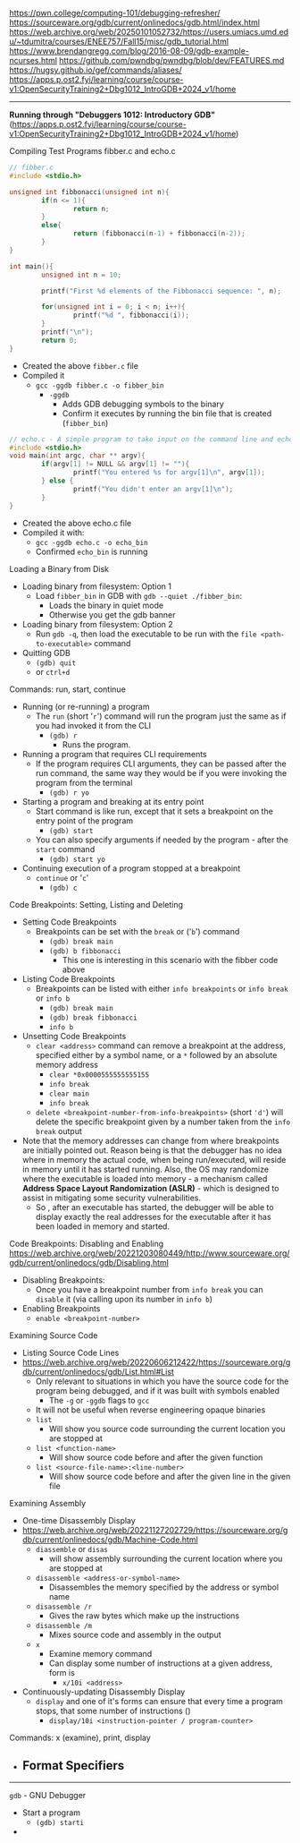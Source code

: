 https://pwn.college/computing-101/debugging-refresher/
https://sourceware.org/gdb/current/onlinedocs/gdb.html/index.html
https://web.archive.org/web/20250101052732/https://users.umiacs.umd.edu/~tdumitra/courses/ENEE757/Fall15/misc/gdb_tutorial.html
https://www.brendangregg.com/blog/2016-08-09/gdb-example-ncurses.html
https://github.com/pwndbg/pwndbg/blob/dev/FEATURES.md
https://hugsy.github.io/gef/commands/aliases/
https://apps.p.ost2.fyi/learning/course/course-v1:OpenSecurityTraining2+Dbg1012_IntroGDB+2024_v1/home

---

**Running through "Debuggers 1012: Introductory GDB"**
(https://apps.p.ost2.fyi/learning/course/course-v1:OpenSecurityTraining2+Dbg1012_IntroGDB+2024_v1/home)

Compiling Test Programs fibber.c and echo.c
```C
// fibber.c
#include <stdio.h>

unsigned int fibbonacci(unsigned int n){
        if(n <= 1){
                return n;
        }
        else{
                return (fibbonacci(n-1) + fibbonacci(n-2));
        }
}

int main(){
        unsigned int n = 10;

        printf("First %d elements of the Fibbonacci sequence: ", n);

        for(unsigned int i = 0; i < n; i++){
                printf("%d ", fibbonacci(i));
        }
        printf("\n");
        return 0;
}
```
- Created the above `fibber.c` file
- Compiled it
	- `gcc -ggdb fibber.c -o fibber_bin`
		- `-ggdb`
			- Adds GDB debugging symbols to the binary
			- Confirm it executes by running the bin file that is created (`fibber_bin`)
```C
// echo.c - A simple program to take input on the command line and echo it back out
#include <stdio.h>
void main(int argc, char ** argv){
        if(argv[1] != NULL && argv[1] != ""){
                printf("You entered %s for argv[1]\n", argv[1]);
        } else {
                printf("You didn't enter an argv[1]\n");
        }
}
```
- Created the above echo.c file
- Compiled it with:
	- `gcc -ggdb echo.c -o echo_bin`
	- Confirmed `echo_bin` is running

Loading a Binary from Disk
- Loading binary from filesystem: Option 1
	- Load `fibber_bin` in GDB with `gdb --quiet ./fibber_bin`: 
		- Loads the binary in quiet mode
		- Otherwise you get the gdb banner
- Loading binary from filesystem: Option 2
	- Run `gdb -q`, then load the executable to be run with the `file <path-to-executable>` command
- Quitting GDB
	- `(gdb) quit`
	- or `ctrl+d`

Commands: run, start, continue
- Running (or re-running) a program
	- The `run` (short '`r`') command will run the program just the same as if you had invoked it from the CLI
		- `(gdb) r`
			- Runs the program.
- Running a program that requires CLI requirements
	- If the program requires CLI arguments, they can be passed after the run command, the same way they would be if you were invoking the program from the terminal
		- `(gdb) r yo`
- Starting a program and breaking at its entry point
	- Start command is like run, except that it sets a breakpoint on the entry point of the program
		- `(gdb) start`
	- You can also specify arguments if needed by the program - after the `start` command
		- `(gdb) start yo`
- Continuing execution of a program stopped at a breakpoint
	- `continue` or '`c`'
		- `(gdb) c`

Code Breakpoints: Setting, Listing and Deleting
- Setting Code Breakpoints
	- Breakpoints can be set with the `break` or ('`b`') command
		- `(gdb) break main`
		- `(gdb) b fibbonacci`
			- This one is interesting in this scenario with the fibber code above
- Listing Code Breakpoints
	- Breakpoints can be listed with either `info breakpoints` or `info break` or `info b`
		- `(gdb) break main`
		- `(gdb) break fibbonacci`
		- `info b`
- Unsetting Code Breakpoints
	- `clear <address>` command can remove a breakpoint at the address, specified either by a symbol name, or a `*` followed by an absolute memory address
		- `clear *0x0000555555555155`
		- `info break`
		- `clear main`
		- `info break`
	- `delete <breakpoint-number-from-info-breakpoints>` (short `'d'`) will delete the specific breakpoint given by a number taken from the `info break` output
- Note that the memory addresses can change from where breakpoints are initially pointed out. Reason being is that the debugger has no idea where in memory the actual code, when being run/executed, will reside in memory until it has started running. Also, the OS may randomize where the executable is loaded into memory - a mechanism called **Address Space Layout Randomization (ASLR)** - which is designed to assist in mitigating some security vulnerabilities. 
	- So , after an executable has started, the debugger will be able to display exactly the real addresses for the executable after it has been loaded in memory and started. 

Code Breakpoints: Disabling and Enabling
https://web.archive.org/web/20221203080449/http://www.sourceware.org/gdb/current/onlinedocs/gdb/Disabling.html
- Disabling Breakpoints:
	- Once you have a breakpoint number from `info break` you can `disable` it (via calling upon its number in `info b`)
- Enabling Breakpoints
	- `enable <breakpoint-number>`

Examining Source Code
- Listing Source Code Lines
- https://web.archive.org/web/20220606212422/https://sourceware.org/gdb/current/onlinedocs/gdb/List.html#List
	- Only relevant to situations in which you have the source code for the program being debugged, and if it was built with symbols enabled 
		- The `-g` or `-ggdb` flags to `gcc`
	- It will not be useful when reverse engineering opaque binaries
	- `list`
		- Will show you source code surrounding the current location you are stopped at
	- `list <function-name>`
		- Will show source code before and after the given function
	- `list <source-file-name>:<line-number>`
		- Will show source code before and after the given line in the given file

Examining Assembly
- One-time Disassembly Display
- https://web.archive.org/web/20221127202729/https://sourceware.org/gdb/current/onlinedocs/gdb/Machine-Code.html
	- `diassemble` or `disas`
		- will show assembly surrounding the current location where you are stopped at
	- `disassemble <address-or-symbol-name>`
		- Disassembles the memory specified by the address or symbol name
	- `disassemble /r`
		- Gives the raw bytes which make up the instructions
	- `disassemble /m`
		- Mixes source code and assembly in the output
	- `x`
		- Examine memory command
		- Can display some number of instructions at a given address, form is
			- `x/10i <address>`
- Continuously-updating Disassembly Display
	- `display` and one of it's forms can ensure that every time a program stops, that some number of instructions ()
		- `display/10i <instruction-pointer / program-counter>`

Commands: x (examine), print, display
- Format Specifiers
	- 
---



`gdb` - GNU Debugger
- Start a program
	- `(gdb) starti`
- 